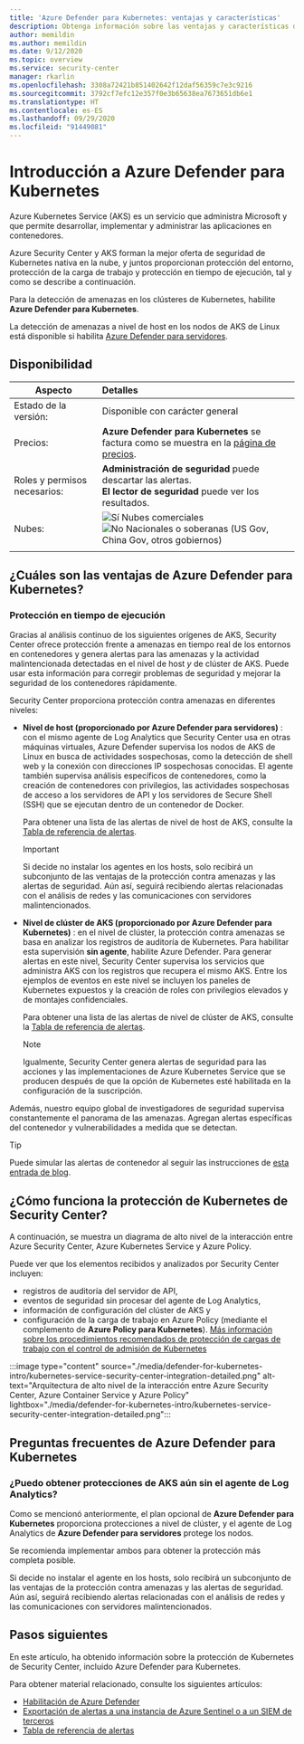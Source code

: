 ```yaml
---
title: 'Azure Defender para Kubernetes: ventajas y características'
description: Obtenga información sobre las ventajas y características de Azure Defender para Kubernetes.
author: memildin
ms.author: memildin
ms.date: 9/12/2020
ms.topic: overview
ms.service: security-center
manager: rkarlin
ms.openlocfilehash: 3308a72421b851402642f12daf56359c7e3c9216
ms.sourcegitcommit: 3792cf7efc12e357f0e3b65638ea7673651db6e1
ms.translationtype: HT
ms.contentlocale: es-ES
ms.lasthandoff: 09/29/2020
ms.locfileid: "91449081"
---
```

# <a name="introduction-to-azure-defender-for-kubernetes"></a>Introducción a Azure Defender para Kubernetes

Azure Kubernetes Service (AKS) es un servicio que administra Microsoft y que permite desarrollar, implementar y administrar las aplicaciones en contenedores.

Azure Security Center y AKS forman la mejor oferta de seguridad de Kubernetes nativa en la nube, y juntos proporcionan protección del entorno, protección de la carga de trabajo y protección en tiempo de ejecución, tal y como se describe a continuación.

Para la detección de amenazas en los clústeres de Kubernetes, habilite **Azure Defender para Kubernetes**.

La detección de amenazas a nivel de host en los nodos de AKS de Linux está disponible si habilita [Azure Defender para servidores](defender-for-servers-introduction.md).

## <a name="availability"></a>Disponibilidad

|Aspecto|Detalles|
|----|:----|
|Estado de la versión:|Disponible con carácter general|
|Precios:|**Azure Defender para Kubernetes** se factura como se muestra en la [página de precios](security-center-pricing.md).|
|Roles y permisos necesarios:|**Administración de seguridad** puede descartar las alertas.<br>**El lector de seguridad** puede ver los resultados.|
|Nubes:|![Sí](./media/icons/yes-icon.png) Nubes comerciales<br>![No](./media/icons/no-icon.png) Nacionales o soberanas (US Gov, China Gov, otros gobiernos)|
|||

## <a name="what-are-the-benefits-of-azure-defender-for-kubernetes"></a>¿Cuáles son las ventajas de Azure Defender para Kubernetes?

### <a name="run-time-protection"></a>Protección en tiempo de ejecución

Gracias al análisis continuo de los siguientes orígenes de AKS, Security Center ofrece protección frente a amenazas en tiempo real de los entornos en contenedores y genera alertas para las amenazas y la actividad malintencionada detectadas en el nivel de host *y* de clúster de AKS. Puede usar esta información para corregir problemas de seguridad y mejorar la seguridad de los contenedores rápidamente.

Security Center proporciona protección contra amenazas en diferentes niveles: 

- **Nivel de host (proporcionado por Azure Defender para servidores)** : con el mismo agente de Log Analytics que Security Center usa en otras máquinas virtuales, Azure Defender supervisa los nodos de AKS de Linux en busca de actividades sospechosas, como la detección de shell web y la conexión con direcciones IP sospechosas conocidas. El agente también supervisa análisis específicos de contenedores, como la creación de contenedores con privilegios, las actividades sospechosas de acceso a los servidores de API y los servidores de Secure Shell (SSH) que se ejecutan dentro de un contenedor de Docker.

    Para obtener una lista de las alertas de nivel de host de AKS, consulte la [Tabla de referencia de alertas](alerts-reference.md#alerts-containerhost).

    >[!IMPORTANT]
    > Si decide no instalar los agentes en los hosts, solo recibirá un subconjunto de las ventajas de la protección contra amenazas y las alertas de seguridad. Aún así, seguirá recibiendo alertas relacionadas con el análisis de redes y las comunicaciones con servidores malintencionados.

- **Nivel de clúster de AKS (proporcionado por Azure Defender para Kubernetes)** : en el nivel de clúster, la protección contra amenazas se basa en analizar los registros de auditoría de Kubernetes. Para habilitar esta supervisión **sin agente**, habilite Azure Defender. Para generar alertas en este nivel, Security Center supervisa los servicios que administra AKS con los registros que recupera el mismo AKS. Entre los ejemplos de eventos en este nivel se incluyen los paneles de Kubernetes expuestos y la creación de roles con privilegios elevados y de montajes confidenciales.

    Para obtener una lista de las alertas de nivel de clúster de AKS, consulte la [Tabla de referencia de alertas](alerts-reference.md#alerts-akscluster).

    >[!NOTE]
    > Igualmente, Security Center genera alertas de seguridad para las acciones y las implementaciones de Azure Kubernetes Service que se producen después de que la opción de Kubernetes esté habilitada en la configuración de la suscripción. 

Además, nuestro equipo global de investigadores de seguridad supervisa constantemente el panorama de las amenazas. Agregan alertas específicas del contenedor y vulnerabilidades a medida que se detectan.

> [!TIP]
> Puede simular las alertas de contenedor al seguir las instrucciones de [esta entrada de blog](https://techcommunity.microsoft.com/t5/azure-security-center/how-to-demonstrate-the-new-containers-features-in-azure-security/ba-p/1011270).



## <a name="how-does-security-centers-kubernetes-protection-work"></a>¿Cómo funciona la protección de Kubernetes de Security Center?

A continuación, se muestra un diagrama de alto nivel de la interacción entre Azure Security Center, Azure Kubernetes Service y Azure Policy.

Puede ver que los elementos recibidos y analizados por Security Center incluyen:

- registros de auditoría del servidor de API,
- eventos de seguridad sin procesar del agente de Log Analytics,
- información de configuración del clúster de AKS y
- configuración de la carga de trabajo en Azure Policy (mediante el complemento de **Azure Policy para Kubernetes**). [Más información sobre los procedimientos recomendados de protección de cargas de trabajo con el control de admisión de Kubernetes](container-security.md#workload-protection-best-practices-using-kubernetes-admission-control)

:::image type="content" source="./media/defender-for-kubernetes-intro/kubernetes-service-security-center-integration-detailed.png" alt-text="Arquitectura de alto nivel de la interacción entre Azure Security Center, Azure Container Service y Azure Policy" lightbox="./media/defender-for-kubernetes-intro/kubernetes-service-security-center-integration-detailed.png":::




## <a name="azure-defender-for-kubernetes---faq"></a>Preguntas frecuentes de Azure Defender para Kubernetes

### <a name="can-i-still-get-aks-protections-without-the-log-analytics-agent"></a>¿Puedo obtener protecciones de AKS aún sin el agente de Log Analytics?

Como se mencionó anteriormente, el plan opcional de **Azure Defender para Kubernetes** proporciona protecciones a nivel de clúster, y el agente de Log Analytics de **Azure Defender para servidores** protege los nodos. 

Se recomienda implementar ambos para obtener la protección más completa posible.

Si decide no instalar el agente en los hosts, solo recibirá un subconjunto de las ventajas de la protección contra amenazas y las alertas de seguridad. Aún así, seguirá recibiendo alertas relacionadas con el análisis de redes y las comunicaciones con servidores malintencionados.


## <a name="next-steps"></a>Pasos siguientes

En este artículo, ha obtenido información sobre la protección de Kubernetes de Security Center, incluido Azure Defender para Kubernetes. 

Para obtener material relacionado, consulte los siguientes artículos: 

- [Habilitación de Azure Defender](security-center-pricing.md)
- [Exportación de alertas a una instancia de Azure Sentinel o a un SIEM de terceros](continuous-export.md)
- [Tabla de referencia de alertas](alerts-reference.md)